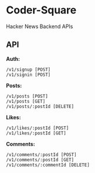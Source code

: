 # Coder-Square

Hacker News Backend APIs

## API

**Auth:**

```
/v1/signup [POST]
/v1/signin [POST]
```

**Posts:**

```
/v1/posts [POST]
/v1/posts [GET]
/v1/posts/:postId [DELETE]
```

**Likes:**

```
/v1/likes/:postId [POST]
/v1/likes/:postId [GET]
```

**Comments:**

```
/v1/comments/:postId [POST]
/v1/comments/:postId [GET]
/v1/comments/:commentId [DELETE]
```
